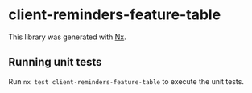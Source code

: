 # client-reminders-feature-table

This library was generated with [Nx](https://nx.dev).

## Running unit tests

Run `nx test client-reminders-feature-table` to execute the unit tests.

